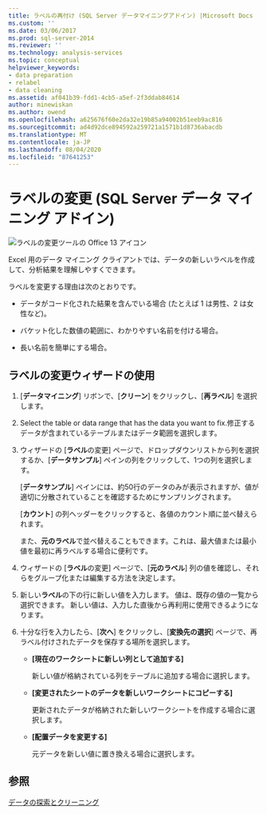 ```yaml
---
title: ラベルの再付け (SQL Server データマイニングアドイン) |Microsoft Docs
ms.custom: ''
ms.date: 03/06/2017
ms.prod: sql-server-2014
ms.reviewer: ''
ms.technology: analysis-services
ms.topic: conceptual
helpviewer_keywords:
- data preparation
- relabel
- data cleaning
ms.assetid: af041b39-fdd1-4cb5-a5ef-2f3ddab84614
author: minewiskan
ms.author: owend
ms.openlocfilehash: a625676f60e2da32e19b85a94002b51eeb9ac816
ms.sourcegitcommit: ad4d92dce894592a259721a1571b1d8736abacdb
ms.translationtype: MT
ms.contentlocale: ja-JP
ms.lasthandoff: 08/04/2020
ms.locfileid: "87641253"
---
```

# <a name="relabel-sql-server-data-mining-add-ins"></a>ラベルの変更 (SQL Server データ マイニング アドイン)
  ![ラベルの変更ツールの Office 13 アイコン](media/dm13-relabel.gif "ラベルの変更ツールの Office 13 アイコン")

 Excel 用のデータ マイニング クライアントでは、データの新しいラベルを作成して、分析結果を理解しやすくできます。

 ラベルを変更する理由は次のとおりです。

-   データがコード化された結果を含んでいる場合 (たとえば 1 は男性、2 は女性など)。

-   バケット化した数値の範囲に、わかりやすい名前を付ける場合。

-   長い名前を簡単にする場合。

## <a name="using-the-relabel-wizard"></a>ラベルの変更ウィザードの使用

1.  [**データマイニング**] リボンで、[**クリーン**] をクリックし、[**再ラベル**] を選択します。

2.  Select the table or data range that has the data you want to fix.修正するデータが含まれているテーブルまたはデータ範囲を選択します。

3.  ウィザードの [**ラベル**の変更] ページで、ドロップダウンリストから列を選択するか、[**データサンプル**] ペインの列をクリックして、1つの列を選択します。

     [**データサンプル**] ペインには、約50行のデータのみが表示されますが、値が適切に分散されていることを確認するためにサンプリングされます。

     [**カウント**] の列ヘッダーをクリックすると、各値のカウント順に並べ替えられます。

     また、**元のラベル**で並べ替えることもできます。これは、最大値または最小値を最初に再ラベルする場合に便利です。

4.  ウィザードの [**ラベル**の変更] ページで、[**元のラベル**] 列の値を確認し、それらをグループ化または編集する方法を決定します。

5.  新しい**ラベル**の下の行に新しい値を入力します。 値は、既存の値の一覧から選択できます。 新しい値は、入力した直後から再利用に使用できるようになります。

6.  十分な行を入力したら、[**次へ**] をクリックし、[**変換先の選択**] ページで、再ラベル付けされたデータを保存する場所を選択します。

    -   **[現在のワークシートに新しい列として追加する]**

         新しい値が格納されている列をテーブルに追加する場合に選択します。

    -   **[変更されたシートのデータを新しいワークシートにコピーする]**

         更新されたデータが格納された新しいワークシートを作成する場合に選択します。

    -   **[配置データを変更する]**

         元データを新しい値に置き換える場合に選択します。

## <a name="see-also"></a>参照
 [データの探索とクリーニング](exploring-and-cleaning-data.md)


